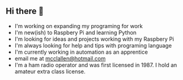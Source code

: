 ## Hi there 👋
- I'm working on expanding my programing for work
- I'm new(ish) to Raspbery Pi and learning Python
- I'm looking for ideas and projects working with my Raspbery Pi
- I'm always looking for help and tips with programing language
- I'm currently working in automation as an apprentice
- email me at mcclallen@hotmail.com
- I'm a ham radio operator and was first licensed in 1987. I hold an amateur extra class license.
